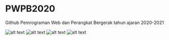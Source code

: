 # PWPB2020
Github Pemrograman Web dan Perangkat Bergerak tahun ajaran 2020-2021

![alt text](https://th.bing.com/th/id/OIP.LEVgUxjaxZFzbGg692SPuwHaHa?w=181&h=181&c=7&o=5&dpr=1.5&pid=1.7)
![alt text](https://3.bp.blogspot.com/-oLZfwln_7TU/WMl-SFvv7VI/AAAAAAAAAQs/WaEZBEOKgyEBxs1C6DI3vbEW36tGPDybQCK4B/s1600/java-logo-png-300x300.png)
![alt text](https://cdn.iconscout.com/icon/free/png-512/hacker-attack-hacking-cyber-crime-device-threat-virus-51646.png)
![alt text](https://cdn4.iconfinder.com/data/icons/REALVISTA/mobile/png/400/android_platform.png)

